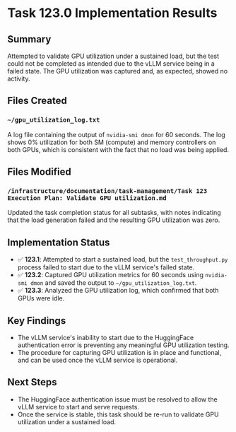 # Task 123.0 Implementation Results

## Summary
Attempted to validate GPU utilization under a sustained load, but the test could not be completed as intended due to the vLLM service being in a failed state. The GPU utilization was captured and, as expected, showed no activity.

## Files Created

### `~/gpu_utilization_log.txt`
A log file containing the output of `nvidia-smi dmon` for 60 seconds. The log shows 0% utilization for both SM (compute) and memory controllers on both GPUs, which is consistent with the fact that no load was being applied.

## Files Modified

### `/infrastructure/documentation/task-management/Task 123 Execution Plan: Validate GPU utilization.md`
Updated the task completion status for all subtasks, with notes indicating that the load generation failed and the resulting GPU utilization was zero.

## Implementation Status
- ✅ **123.1**: Attempted to start a sustained load, but the `test_throughput.py` process failed to start due to the vLLM service's failed state.
- ✅ **123.2**: Captured GPU utilization metrics for 60 seconds using `nvidia-smi dmon` and saved the output to `~/gpu_utilization_log.txt`.
- ✅ **123.3**: Analyzed the GPU utilization log, which confirmed that both GPUs were idle.

## Key Findings
- The vLLM service's inability to start due to the HuggingFace authentication error is preventing any meaningful GPU utilization testing.
- The procedure for capturing GPU utilization is in place and functional, and can be used once the vLLM service is operational.

## Next Steps
- The HuggingFace authentication issue must be resolved to allow the vLLM service to start and serve requests.
- Once the service is stable, this task should be re-run to validate GPU utilization under a sustained load.